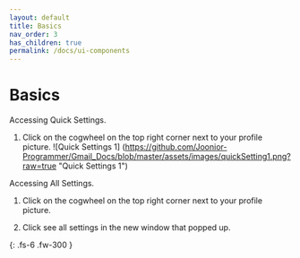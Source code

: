```yaml
---
layout: default
title: Basics
nav_order: 3
has_children: true
permalink: /docs/ui-components
---
```


# Basics

Accessing Quick Settings.

1. Click on the cogwheel on the top right corner next to your profile picture.
![Quick Settings 1] (https://github.com/Joonior-Programmer/Gmail_Docs/blob/master/assets/images/quickSetting1.png?raw=true "Quick Settings 1")

Accessing All Settings.

1. Click on the cogwheel on the top right corner next to your profile picture.

2. Click see all settings in the new window that popped up.

{: .fs-6 .fw-300 }
